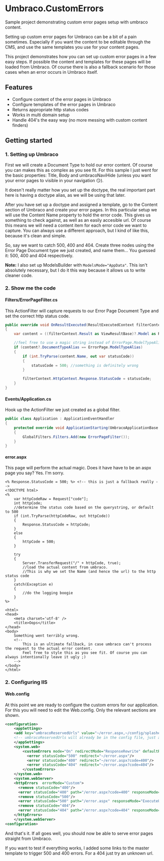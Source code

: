 # Umbraco.CustomErrors
Sample project demonstrating custom error pages setup with umbraco content.

Setting up custom error pages for Umbraco can be a bit of a pain sometimes. Especially if you want the content to be editable through the CMS, and use the same templates you use for your content pages.

This project demonstrates how you can set up custom error pages in a few easy steps. 
If possible the content and templates for these pages will be loaded from Umbraco. 
Of course there is also a fallback scenario for those cases when an error occurs in Umbraco itself. 

## Features
- Configure content of the error pages in Umbraco 
- Configure templates of the error pages in Umbraco 
- Returns appropriate http status codes
- Works in multi domain setup
- Handle 404's the easy way (no more messing with custom content finders)

## Getting started
### 1. Setting up Umbraco
First we will create a Document Type to hold our error content. Of course you can makes this as complex as you see fit. For this sample I just went for the basic properties: Title, Body and umbracoNaviHide (unless you want your error pages to visible in your navigation :smirk:). 

It doesn't really matter how you set up the doctype, the real important part here is having a doctype alias, as we will be using that later.

After you have set up a doctype and assigned a template, go to the Content section of Umbraco and create your error pages. In this particular setup we will use the Content Name property to hold the error code. This gives us something to check against, as well as an easily accesible url. Of course this means we will need a content item for each error code we want to capture. You can always use a different approach, but I kind of like this, because it's clean and simple.

So, say we want to catch 500, 400 and 404. Create three nodes using the Error Page Document type we just created, and name them... You guessed it: 500, 400 and 404 respectively. 

**Note:** I also set up ModelsBuilder with `ModelsMode="AppData"`. This isn't absolutely necessary, but I do it this way because it allows us to write cleaner code.

### 2. Show me the code
#### Filters/ErrorPageFilter.cs
This ActionFilter will capture requests to our Error Page Document Type and set the correct http status code.

```cs
public override void OnResultExecuted(ResultExecutedContext filterContext)
{
    var content = ((filterContext.Result as ViewResultBase)?.Model as RenderModel)?.Content;

    //feel free to use a magic string instead of ErrorPage.ModelTypeAlias, if you're not using ModelsBuilder 
    if (content?.DocumentTypeAlias == ErrorPage.ModelTypeAlias) 
    {
        if (int.TryParse(content.Name, out var statusCode))
        {
            statusCode = 500; //something is definitely wrong
        }

        filterContext.HttpContext.Response.StatusCode = statusCode;
    }
}
```

#### Events/Application.cs
Hook up the ActionFilter we just created as a global filter.
```cs
public class Application : ApplicationEventHandler
{
    protected override void ApplicationStarting(UmbracoApplicationBase umbracoApplication, ApplicationContext applicationContext)
    {
        GlobalFilters.Filters.Add(new ErrorPageFilter());
    }
}
```
#### error.aspx
This page will perform the actual magic. Does it have have to be an aspx page you say? Yes. I'm sorry.
```
<% Response.StatusCode = 500; %> <!-- this is just a fallback really -->
<!DOCTYPE html>
<% 
    var httpCodeRaw = Request["code"];
    int httpCode;
    //determine the status code based on the querystring, or default to 500
    if (int.TryParse(httpCodeRaw, out httpCode))
    {
        Response.StatusCode = httpCode;
    }
    else
    {
        httpCode = 500;
    }

    try
    {
        Server.TransferRequest("/" + httpCode, true); 
        //load the actual content from umbraco. 
        //This is why we set the Name (and hence the url) to the http status code
    }
    catch(Exception e)
    {
        //do the logging boogie
    }
%>

<html>
<head>
    <meta charset='utf-8' />
    <title>Oops</title>
</head>
<body>
    Something went terribly wrong. 
    <!-- 
        This is an ultimate fallback, in case umbraco can't process the request to the actual error content.
        Feel free to style this as you see fit. Of course you can always intentionally leave it ugly ;)    
    -->
</body>
</html>
```

### 2. Configuring IIS
#### Web.config
At this point we are ready to configure the custom errors for our application. For this you will need to edit the Web.config. Only the relevant sections are shown.
```xml
<configuration>
    <appSettings>
    <add key="umbracoReservedUrls" value="~/error.aspx,~/config/splashes/booting.aspx,~/install/default.aspx,~/config/splashes/noNodes.aspx,~/VSEnterpriseHelper.axd" />
    <!-- umbracoReservedUrls will already be in the config file, just add ~/error.aspx to the list -->
    </appSettings>
    <system.web>
        <customErrors mode="On" redirectMode="ResponseRewrite" defaultRedirect="~/error.aspx">
          <error statusCode="500" redirect="~/error.aspx"/>
          <error statusCode="400" redirect="~/error.aspx?code=400"/>
          <error statusCode="404" redirect="~/error.aspx?code=404"/>
        </customErrors>
    </system.web>
    <system.webServer>
    <httpErrors  errorMode="Custom">
      <remove statusCode="400"/>
      <error statusCode="400" path="/error.aspx?code=400" responseMode="ExecuteURL"/>
      <remove statusCode="500"/>
      <error statusCode="500" path="/error.aspx" responseMode="ExecuteURL"/>
      <remove statusCode="404"/>
      <error statusCode="404" path="/error.aspx?code=404" responseMode="ExecuteURL"/>
    </httpErrors>
    </system.webServer>
<configuration>
```

And that's it. If all goes well, you should now be able to serve error pages straight from Umbraco.

If you want to test if everything works, I added some links to the master template to trigger 500 and 400 errors. For a 404 just try an unknown url.

